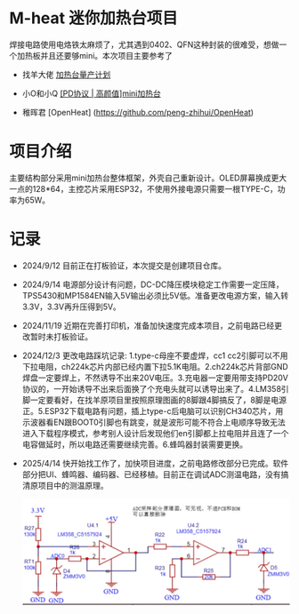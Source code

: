 # M-heat 迷你加热台项目

焊接电路使用电烙铁太麻烦了，尤其遇到0402、QFN这种封装的很难受，想做一个加热板并且还要够mini。本次项目主要参考了 

* 找羊大佬 [加热台量产计划](https://oshwhub.com/sheep_finder/pcb-heng-wen-jia-re-tai)

* 小O和小Q [[PD协议 | 高颜值]mini加热台](https://oshwhub.com/littleoandlittleq/bian-xie-jia-re-tai)

* 稚晖君 [OpenHeat] (https://github.com/peng-zhihui/OpenHeat)

# 项目介绍

主要结构部分采用mini加热台整体框架，外壳自己重新设计。OLED屏幕换成更大一点的128*64，主控芯片采用ESP32，不使用外接电源只需要一根TYPE-C，功率为65W。














# 记录
* 2024/9/12   目前正在打板验证，本次提交是创建项目仓库。

* 2024/9/14   电源部分设计有问题，DC-DC降压模块稳定工作需要一定压降，TPS5430和MP1584EN输入5V输出必须比5V低。准备更改电源方案，输入转3.3V，3.3V再升压得到5V。

* 2024/11/19  近期在完善打印机，准备加快速度完成本项目，之前电路已经更改暂时未打板验证。

* 2024/12/3   更改电路踩坑记录: 1.type-c母座不要虚焊，cc1 cc2引脚可以不用下拉电阻，ch224k芯片内部已经内置下拉5.1K电阻。2.ch224k芯片背部GND焊盘一定要焊上，不然诱导不出来20V电压。3.充电器一定要用带支持PD20V协议的，一开始诱导不出来后面换了个充电头就可以诱导出来了。4.LM358引脚一定要看好，在找羊原项目里按照原理图画的8脚跟4脚搞反了，8脚是电源正。5.ESP32下载电路有问题，插上type-c后电脑可以识别CH340芯片，用示波器看EN跟BOOT0引脚也有跳变，就是波形可能不符合上电顺序导致无法进入下载程序模式，参考别人设计后发现他们en引脚都上拉电阻并且连了一个电容做延时，所以电路还需要继续完善。6.蜂鸣器封装需要更换。

* 2025/4/14   快开始找工作了，加快项目进度，之前电路修改部分已完成。软件部分把UI、蜂鸣器、编码器、已经移植。目前正在调试ADC测温电路，没有搞清原项目中的测温原理。

    ![image](https://github.com/maxiro-samurai/picx-images-hosting/raw/master/image.86tu7igduf.webp)

    